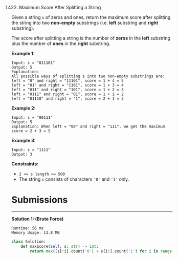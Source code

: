 1422. Maximum Score After Splitting a String

Given a string `s` of zeros and ones, return the maximum score after splitting the string into two **non-empty** substrings (i.e. **left** substring and **right** substring).

The score after splitting a string is the number of **zeros** in the **left** substring plus the number of **ones** in the **right** substring.

 

**Example 1:**
```
Input: s = "011101"
Output: 5 
Explanation: 
All possible ways of splitting s into two non-empty substrings are:
left = "0" and right = "11101", score = 1 + 4 = 5 
left = "01" and right = "1101", score = 1 + 3 = 4 
left = "011" and right = "101", score = 1 + 2 = 3 
left = "0111" and right = "01", score = 1 + 1 = 2 
left = "01110" and right = "1", score = 2 + 1 = 3
```

**Example 2:**
```
Input: s = "00111"
Output: 5
Explanation: When left = "00" and right = "111", we get the maximum score = 2 + 3 = 5
```

**Example 3:**
```
Input: s = "1111"
Output: 3
```

**Constraints:**

* `2 <= s.length <= 500`
* The string `s` consists of characters `'0'` and `'1'` only.

# Submissions
---
**Solution 1: (Brute Force)**
```
Runtime: 56 ms
Memory Usage: 13.8 MB
```
```python
class Solution:
    def maxScore(self, s: str) -> int:
        return max([s[:i].count('0') + s[i:].count('1') for i in range(1, len(s))])
```
